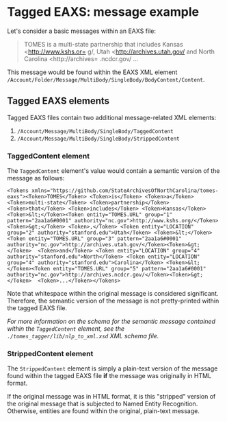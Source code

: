 # Tagged EAXS: message example

Let's consider a basic messages within an EAXS file:

> TOMES is a multi-state partnership that includes Kansas <http://www.kshs.or=
g/, Utah <http://archives.utah.gov/ and North Carolina <http://archives=
.ncdcr.gov/ ...

This message would be found within the EAXS XML element `/Account/Folder/Message/MultiBody/SingleBody/BodyContent/Content`.

## Tagged EAXS elements
Tagged EAXS files contain two additional message-related XML elements:

1. `/Account/Message/MultiBody/SingleBody/TaggedContent`
2. `/Account/Message/MultiBody/SingleBody/StrippedContent`

### TaggedContent element
The `TaggedContent` element's value would contain a semantic version of the message as follows:

    <Tokens xmlns="https://github.com/StateArchivesOfNorthCarolina/tomes-eaxs"><Token>TOMES</Token> <Token>is</Token> <Token>a</Token> <Token>multi-state</Token> <Token>partnership</Token> <Token>that</Token> <Token>includes</Token> <Token>Kansas</Token> <Token>&lt;</Token><Token entity="TOMES.URL" group="1" pattern="2aa1a6#0001" authority="nc.gov">http://www.kshs.org/</Token><Token>&gt;</Token> <Token>,</Token> <Token entity="LOCATION" group="2" authority="stanford.edu">Utah</Token> <Token>&lt;</Token><Token entity="TOMES.URL" group="3" pattern="2aa1a6#0001" authority="nc.gov">http://archives.utah.gov/</Token><Token>&gt;</Token>  <Token>and</Token> <Token entity="LOCATION" group="4" authority="stanford.edu">North</Token> <Token entity="LOCATION" group="4" authority="stanford.edu">Carolina</Token> <Token>&lt;</Token><Token entity="TOMES.URL" group="5" pattern="2aa1a6#0001" authority="nc.gov">http://archives.ncdcr.gov/</Token><Token>&gt;</Token>  <Token>...</Token></Tokens>

Note that whitespace within the original message is considered significant. Therefore, the semantic version of the message is not pretty-printed within the tagged EAXS file.

*For more information on the schema for the semantic message contained within the `TaggedContent` element, see the `./tomes_tagger/lib/nlp_to_xml.xsd` XML schema file.*

### StrippedContent element
The `StrippedContent` element is simply a plain-text version of the message found within the tagged EAXS file **if** the message was originally in HTML format.

If the original message was in HTML format, it is this "stripped" version of the original message that is subjected to Named Entity Recognition. Otherwise, entities are found within the original, plain-text message.
